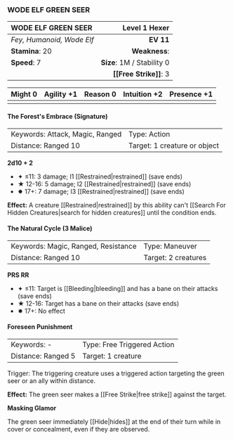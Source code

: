 ### WODE ELF GREEN SEER

| WODE ELF GREEN SEER       |          **Level 1 Hexer** |
| :------------------------ | -------------------------: |
| *Fey, Humanoid, Wode Elf* |                  **EV 11** |
| **Stamina**: 20           |              **Weakness**: |
| **Speed**: 7              | **Size**: 1M / Stability 0 |
|                           |     **[[Free Strike]]**: 3 |

| **Might** 0 | **Agility** +1 | **Reason** 0 | **Intuition** +2 | **Presence** +1 |
| ----------- | -------------- | ------------ | ---------------- | --------------- |
|             |                |              |                  |                 |

#### The Forest's Embrace (Signature)

|                                 |                              |
| :------------------------------ | :--------------------------- |
| Keywords: Attack, Magic, Ranged | Type: Action                 |
| Distance: Ranged 10             | Target: 1 creature or object |

**2d10 + 2**

- ✦ ≤11: 3 damage; I1 [[Restrained|restrained]] (save ends)
- ★ 12-16: 5 damage; I2 [[Restrained|restrained]] (save ends)
- ✸ 17+: 7 damage; I3 [[Restrained|restrained]] (save ends)

**Effect:** A creature [[Restrained|restrained]] by this ability can't [[Search For Hidden Creatures|search for hidden creatures]] until the condition ends.

#### The Natural Cycle (3 Malice)

|                                     |                     |
| :---------------------------------- | :------------------ |
| Keywords: Magic, Ranged, Resistance | Type: Maneuver      |
| Distance: Ranged 10                 | Target: 2 creatures |

**PRS RR**

- ✦ ≤11: Target is [[Bleeding|bleeding]] and has a bane on their attacks (save ends)
- ★ 12-16: Target has a bane on their attacks (save ends)
- ✸ 17+: No effect

#### Foreseen Punishment

|                    |                             |
| :----------------- | :-------------------------- |
| Keywords: -        | Type: Free Triggered Action |
| Distance: Ranged 5 | Target: 1 creature          |

Trigger: The triggering creature uses a triggered action targeting the green seer or an ally within distance.

**Effect:** The green seer makes a [[Free Strike|free strike]] against the target.

**Masking Glamor**

The green seer immediately [[Hide|hides]] at the end of their turn while in cover or concealment, even if they are observed.
